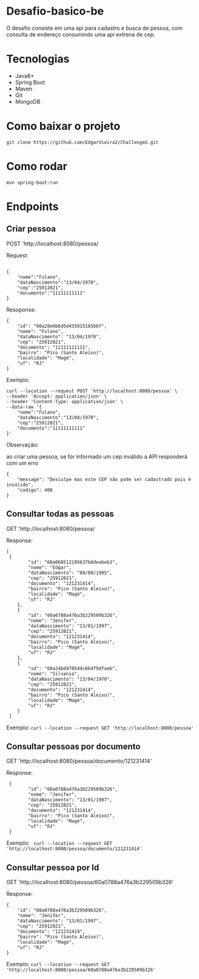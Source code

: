 # Desafio-basico-be

O desafio consiste em uma api para cadastro e busca de pessoa, com consulta de endereço consumindo uma api extrena de cep.

# Tecnologias

- Java8+
- Spring Boot
- Maven
- Git
- MongoDB

# Como baixar o projeto
```git clone https://github.com/EdgarVieira2/ChallengeG.git```

# Como rodar
```mvn spring-boot:run```

# Endpoints

## Criar pessoa

POST 'http://localhost:8080/pessoa/

Request:
```

{
    "nome":"Fulano",
    "dataNascimento":"13/04/1970",
    "cep":"25912021",
    "documento":"11111111111"
}
```

Resoponse:
```
{
    "id": "60a28e6b6d5d4350151856bf",
    "nome": "Fulano",
    "dataNascimento": "13/04/1970",
    "cep": "25912021",
    "documento": "11111111111",
    "bairro": "Pico (Santo Aleixo)",
    "localidade": "Magé",
    "uf": "RJ"
}
```

Exemplo:
```
curl --location --request POST 'http://localhost:8080/pessoa' \
--header 'Accept: application/json' \
--header 'Content-Type: application/json' \
--data-raw '{
    "nome":"Fulano",
    "dataNascimento":"13/04/1970",
    "cep":"25912021",
    "documento":"11111111111"
}'
```
Observação:

ao criar uma pessoa, se for informado um cep inválido  a API responderá com um erro
```
{
    "message": "Desculpe mas este CEP não pode ser cadastrado pois é invalido",
    "codigo": 400
}
```

## Consultar todas as pessoas 

 GET 'http://localhost:8080/pessoa/
 
 Response:
```
[
 {
        "id": "60a068512195637b6deabeb3",
        "nome": "Edgar",
        "dataNascimento": "08/08/1995",
        "cep": "25912021",
        "documento": "121231414",
        "bairro": "Pico (Santo Aleixo)",
        "localidade": "Magé",
        "uf": "RJ"
    },
    {
        "id": "60a0788a476a3b229509b326",
        "nome": "Jenifer",
        "dataNascimento": "13/01/1997",
        "cep": "25912021",
        "documento": "121231414",
        "bairro": "Pico (Santo Aleixo)",
        "localidade": "Magé",
        "uf": "RJ"
    },
    {
        "id": "60a24bd478544c6b4f9dfaeb",
        "nome": "Silvania",
        "dataNascimento": "13/04/1970",
        "cep": "25912021",
        "documento": "121231414",
        "bairro": "Pico (Santo Aleixo)",
        "localidade": "Magé",
        "uf": "RJ"
    }
 ]   
```
Exemplo:
```curl --location --request GET 'http://localhost:8080/pessoa'```


## Consultar pessoas por documento

GET 'http://localhost:8080/pessoa/documento/121231414'

Response:
```
 {
        "id": "60a0788a476a3b229509b326",
        "nome": "Jenifer",
        "dataNascimento": "13/01/1997",
        "cep": "25912021",
        "documento": "121231414",
        "bairro": "Pico (Santo Aleixo)",
        "localidade": "Magé",
        "uf": "RJ"
 }
 ```
 
 Exemplo:
``` curl --location --request GET 'http://localhost:8080/pessoa/documento/121231414'```
 
## Consultar pessoa por Id

GET 'http://localhost:8080/pessoa/60a0788a476a3b229509b326'

Response:
```
{
    "id": "60a0788a476a3b229509b326",
    "nome": "Jenifer",
    "dataNascimento": "13/01/1997",
    "cep": "25912021",
    "documento": "121231414",
    "bairro": "Pico (Santo Aleixo)",
    "localidade": "Magé",
    "uf": "RJ"
}
```
Exemplo:
```curl --location --request GET 'http://localhost:8080/pessoa/60a0788a476a3b229509b326'```



